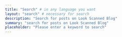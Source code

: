 ```yaml
---
title: "Search" # in any language you want
layout: "search" # necessary for search
description: "Search for posts on Look Scanned Blog"
summary: "search for posts on Look Scanned Blog"
placeholder: "Please enter a keyword to search"
---
```

